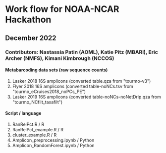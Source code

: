 # Work flow for NOAA-NCAR Hackathon  
## December 2022

### Contributors: Nastassia Patin (AOML), Katie Pitz (MBARI), Eric Archer (NMFS), Kimani Kimbrough (NCCOS)
#### Metabarcoding data sets (raw sequence counts)
1. Lasker 2018 16S amplicons (converted table.qza from "tourmo-v3") 
2. Flyer 2018 16S amplicons (converted table-noNCs.tsv from "tourmo\_eCruises2018\_noPCs_PE")  
3. Lasker 2019 16S amplicons (converted table-noNCs-noNetDrip.qza from "tourmo\_NCfilt\_taxafilt") 

#### Script / language
1. RanRelPct.R / R
2. RanRelPct_example.R / R
3. cluster_example.R / R
4. Amplicon_preprocessing.ipynb / Python
5. Amplicon_RandomForest.ipynb / Python


